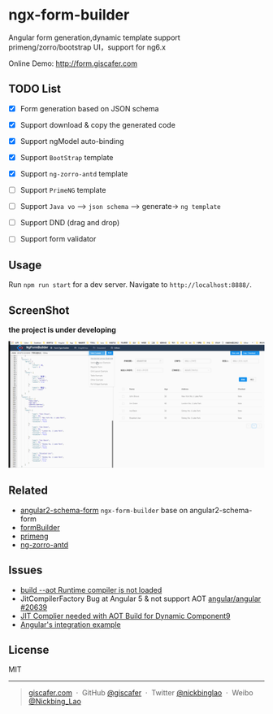 # ngx-form-builder

Angular form generation,dynamic template support primeng/zorro/bootstrap UI，support for ng6.x

Online Demo: http://form.giscafer.com

## TODO List

- [x] Form generation based on JSON schema
- [x] Support download & copy the generated code
- [x] Support ngModel auto-binding
- [x] Support `BootStrap` template
- [x] Support `ng-zorro-antd` template 
- [ ] Support `PrimeNG` template
- [ ] Support `Java vo` —> `json schema` —> generate-> `ng template` 
- [ ] Support DND (drag and drop)
- [ ] Support form validator


## Usage

Run `npm run start` for a dev server. Navigate to `http://localhost:8888/`.


## ScreenShot

__the project is under developing__

![screenshot](./screenshot/20180702.gif)


## Related

- [angular2-schema-form](https://github.com/makinacorpus/angular2-schema-form) `ngx-form-builder` base on angular2-schema-form
- [formBuilder](https://github.com/kevinchappell/formBuilder)
- [primeng](https://github.com/primefaces/primeng)
- [ng-zorro-antd](https://github.com/NG-ZORRO/ng-zorro-antd)

## Issues

- [build --aot Runtime compiler is not loaded](https://stackoverflow.com/questions/42706113/angular-cli-build-prod-runtime-compiler-is-not-loaded/42843683#42843683)
- JitCompilerFactory Bug at Angular 5 & not support AOT [angular/angular #20639](https://github.com/angular/angular/issues/20639)
- [JIT Complier needed with AOT Build for Dynamic Component9](https://github.com/angular/angular/issues/20875)
- [Angular's integration example](https://github.com/angular/angular/blob/d7a727cc0728a61a707f2c109636c1fa077042c2/integration/dynamic-compiler/src/app.module.ts#L16)

## License

MIT

---

> [giscafer.com](http://giscafer.com) &nbsp;&middot;&nbsp;
> GitHub [@giscafer](https://github.com/giscafer) &nbsp;&middot;&nbsp;
> Twitter [@nickbinglao](https://twitter.com/nickbinglao) &nbsp;&middot;&nbsp;
> Weibo [@Nickbing_Lao](https://weibo.com/laohoubin)